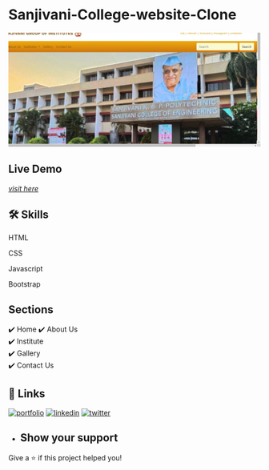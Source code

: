 # Sanjivani-College-website-Clone


<p align="center"><img src="https://github.com/IshwariK117/Sanjivani-College-Website-Clone/blob/main/Screenshot%20(8).png" alt="project-image"></p>


## Live Demo

*[visit here](https://sanjivani-college-website.netlify.app/home)*



## 🛠 Skills

HTML

CSS

Javascript

Bootstrap


## Sections
✔️ Home
✔️ About Us\
✔️ Institute\
✔️ Gallery\
✔️ Contact Us



## 🔗 Links
[![portfolio](https://img.shields.io/badge/my_portfolio-000?style=for-the-badge&logo=ko-fi&logoColor=white)](https://ishwarik117.github.io/Personal-Portfolio//)
[![linkedin](https://img.shields.io/badge/linkedin-0A66C2?style=for-the-badge&logo=linkedin&logoColor=white)](AQHTT8sb35rXbwAAAYtD2NYwDbOQWYllkQchsw5gU2Nub2OLpG07ah8yHegtuZtsTmqWhm8XDsIoADygky5GXDCn86I4jnrJPRWlPRdHqsIuUZjY7h0BLZUx6ZxpxAMED7534YU)
[![twitter](https://img.shields.io/badge/twitter-1DA1F2?style=for-the-badge&logo=twitter&logoColor=white)](https://twitter.com/)


- ## Show your support
Give a ⭐️ if this project helped you!

